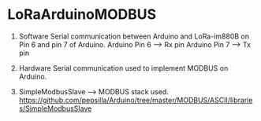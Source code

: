 # LoRaArduinoMODBUS


1) Software Serial communication between Arduino and LoRa-im880B on Pin 6 and pin 7 of Arduino.
   Arduino Pin 6 --> Rx pin
   Arduino Pin 7 --> Tx pin
	
2) Hardware Serial communication used to implement MODBUS on Arduino.

3) SimpleModbusSlave --> MODBUS stack used.
   https://github.com/pepsilla/Arduino/tree/master/MODBUS/ASCII/libraries/SimpleModbusSlave
	
